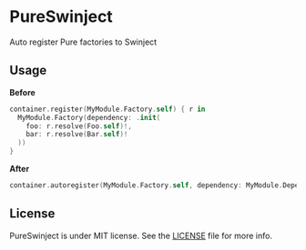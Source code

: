 # PureSwinject

Auto register Pure factories to Swinject

## Usage

**Before**

```swift
container.register(MyModule.Factory.self) { r in
  MyModule.Factory(dependency: .init(
    foo: r.resolve(Foo.self)!,
    bar: r.resolve(Bar.self)!
  ))
}
```

**After**

```swift
container.autoregister(MyModule.Factory.self, dependency: MyModule.Dependency.init)
```

## License

PureSwinject is under MIT license. See the [LICENSE](LICENSE) file for more info.
